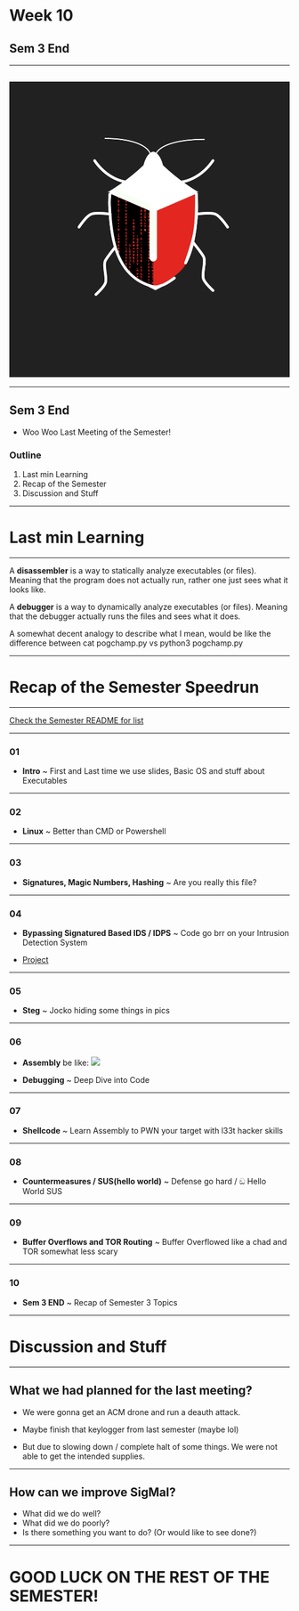 # Week 10
## Sem 3 End
 
---
##
##
![](https://raw.githubusercontent.com/AOrps/SigMal/master/educational-material/sem3/img/sem3-beetle.jpg)
<!-- Beetle should change by sem -->
---
## Sem 3 End
* Woo Woo Last Meeting of the Semester!

### Outline
1. Last min Learning
1. Recap of the Semester 
1. Discussion and Stuff

---
# Last min Learning
---
A **disassembler** is a way to statically analyze executables (or files). Meaning that the program does not actually run, rather one just sees what it looks like. 

A **debugger** is a way to dynamically analyze executables (or files). Meaning that the debugger actually runs the files and sees what it does. 

A somewhat decent analogy to describe what I mean, would be like the difference between cat pogchamp.py vs  python3 pogchamp.py 
 
---
# Recap of the Semester Speedrun
---
<!-- Dream start playing your funky tune-->
[Check the Semester README for list](README.md)

---
### 01

* **Intro** ~ First and Last time we use slides, Basic OS and stuff about Executables

---
### 02

* **Linux** ~ Better than CMD or Powershell

---
### 03

* **Signatures, Magic Numbers, Hashing** ~ Are you really this file?

---
### 04

* **Bypassing Signatured Based IDS / IDPS** ~ Code go brr on your Intrusion Detection System 

* [Project](https://github.com/spade-as-in-ace/SignatureBasedIDS)

---
### 05

* **Steg** ~ Jocko hiding some things in pics

---
### 06

* **Assembly** be like: 
![](https://www.azquotes.com/picture-quotes/quote-if-you-wish-to-make-an-apple-pie-from-scratch-you-must-first-invent-the-universe-carl-sagan-25-67-95.jpg)

* **Debugging** ~ Deep Dive into Code

---
### 07

* **Shellcode** ~ Learn Assembly to PWN your target with l33t hacker skills

---
### 08

* **Countermeasures / SUS(hello world)** ~ Defense go hard / ඞ Hello World SUS

---
### 09

* **Buffer Overflows and TOR Routing** ~ Buffer Overflowed like a chad and TOR somewhat less scary

---

### 10

* **Sem 3 END** ~ Recap of Semester 3 Topics


---
# Discussion and Stuff
---
## What we had planned for the last meeting?
* We were gonna get an ACM drone and run a deauth attack.
* Maybe finish that keylogger from last semester (maybe lol)

* But due to slowing down / complete halt of some things. We were not able to get the intended supplies.
---
## How can we improve SigMal?
* What did we do well?
* What did we do poorly?
* Is there something you want to do? (Or would like to see done?)

---

# GOOD LUCK ON THE REST OF THE SEMESTER!